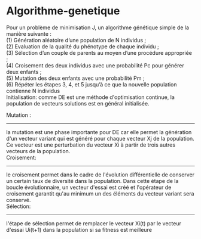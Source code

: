 # Algorithme-genetique

Pour un problème de minimisation J, un algorithme génétique simple de la manière suivante :<br> 
(1) Génération aléatoire d’une population de N individus ; <br>
(2) Evaluation de la qualité du phénotype de chaque individu ;<br>
(3) Sélection d’un couple de parents au moyen d’une procédure appropriée ; <br>
(4) Croisement des deux individus avec une probabilité Pc pour générer deux enfants ; <br>
(5) Mutation des deux enfants avec une probabilité Pm ; <br>
(6) Répéter les étapes 3, 4, et 5 jusqu’à ce que la nouvelle population contienne N individus<br>
 Initialisation: comme DE est une méthode d'optimisation continue, la population de vecteurs solutions  est en général initialisée.<br>

Mutation :<hr> la mutation est une phase importante pour DE car elle permet la génération d'un vecteur variant qui est généré pour chaque vecteur Xj de la population. Ce vecteur est une perturbation du vecteur Xi à partir de trois autres vecteurs de la population.
<br>
Croisement: <hr>  le   croisement   permet   dans   le   cadre   de   l'évolution   différentielle   de conserver un certain taux de diversité dans la population. Dans cette étape de la boucle évolutionnaire, un vecteur d'essai est créé et l'opérateur de croisement garantit qu'au minimum un des éléments du vecteur variant sera conservé.
<br>Sélection:<hr> l'étape de sélection permet de remplacer le vecteur Xi(t) par le vecteur d'essai Ui(t+1) dans la population si sa fitness est meilleure
